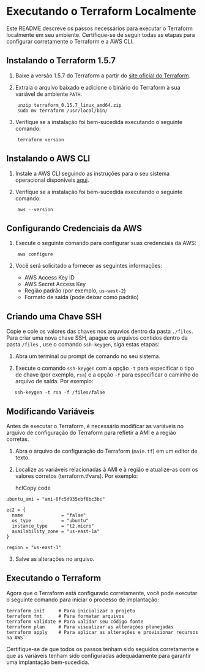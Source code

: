 


# Executando o Terraform Localmente

Este README descreve os passos necessários para executar o Terraform localmente em seu ambiente. Certifique-se de seguir todas as etapas para configurar corretamente o Terraform e a AWS CLI.

## Instalando o Terraform 1.5.7

1.  Baixe a versão 1.5.7 do Terraform a partir do [site oficial do Terraform](https://developer.hashicorp.com/terraform/downloads).
    
2.  Extraia o arquivo baixado e adicione o binário do Terraform à sua variável de ambiente `PATH`.
    
    
```hcl 
    unzip terraform_0.15.7_linux_amd64.zip
    sudo mv terraform /usr/local/bin/
```
    
3.  Verifique se a instalação foi bem-sucedida executando o seguinte comando:
    

```hcl 
    terraform version
```
    

## Instalando o AWS CLI

1.  Instale a AWS CLI seguindo as instruções para o seu sistema operacional disponíveis [aqui](https://aws.amazon.com/cli/).
    
2.  Verifique se a instalação foi bem-sucedida executando o seguinte comando:
    

```hcl 
    aws --version
```

## Configurando Credenciais da AWS

1.  Execute o seguinte comando para configurar suas credenciais da AWS:
    
```hcl 
    aws configure
```
2.  Você será solicitado a fornecer as seguintes informações:
    
    -   AWS Access Key ID
    -   AWS Secret Access Key
    -   Região padrão (por exemplo, `us-west-2`)
    -   Formato de saída (pode deixar como padrão)

## Criando uma Chave SSH

Copie e cole os valores das chaves nos arquvios dentro da pasta `./files`. Para criar uma nova chave SSH, apague os arquivos contidos dentro da pasta `/files` , use o comando `ssh-keygen`, siga estas etapas:

1. Abra um terminal ou prompt de comando no seu sistema.

2. Execute o comando `ssh-keygen` com a opção `-t` para especificar o tipo de chave (por exemplo, `rsa`) e a opção `-f` para especificar o caminho do arquivo de saída. Por exemplo:

```hcl
   ssh-keygen -t rsa -f /files/falae
```

## Modificando Variáveis

Antes de executar o Terraform, é necessário modificar as variáveis no arquivo de configuração do Terraform para refletir a AMI e a região corretas.

1.  Abra o arquivo de configuração do Terraform (`main.tf`) em um editor de texto.
    
2.  Localize as variáveis relacionadas à AMI e à região e atualize-as com os valores corretos (terraform.tfvars). Por exemplo:
    
    hclCopy code
    
```hcl
ubuntu_ami = "ami-0fc5d935ebf8bc3bc"

ec2 = {
  name              = "falae"
  os_type           = "ubuntu"
  instance_type     = "t2.micro"
  availability_zone = "us-east-1a"
}

region = "us-east-1"
```
    
3.  Salve as alterações no arquivo.
    

## Executando o Terraform

Agora que o Terraform está configurado corretamente, você pode executar o seguinte comando para iniciar o processo de implantação:
```hcl
terraform init     # Para inicializar o projeto
terraform fmt      # Para formatar arquivos
terraform validate # Para validar seu código fonte
terraform plan     # Para visualizar as alterações planejadas
terraform apply    # Para aplicar as alterações e provisionar recursos na AWS` 
```
Certifique-se de que todos os passos tenham sido seguidos corretamente e que as variáveis tenham sido configuradas adequadamente para garantir uma implantação bem-sucedida.